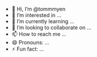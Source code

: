 - 👋 Hi, I’m @tommmyen
- 👀 I’m interested in ...
- 🌱 I’m currently learning ...
- 💞️ I’m looking to collaborate on ...
- 📫 How to reach me ...
- 😄 Pronouns: ...
- ⚡ Fun fact: ...

<!---
tommmyen/tommmyen is a ✨ special ✨ repository because its `README.md` (this file) appears on your GitHub profile.
You can click the Preview link to take a look at your changes.
--->
